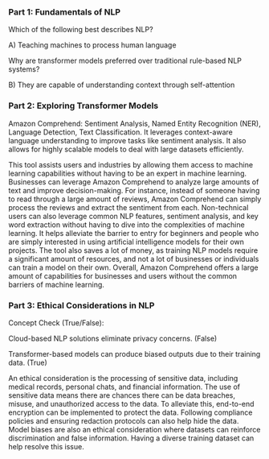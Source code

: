 ### Part 1: Fundamentals of NLP

Which of the following best describes NLP?

A) Teaching machines to process human language

Why are transformer models preferred over traditional rule-based NLP systems?

B) They are capable of understanding context through self-attention

### Part 2: Exploring Transformer Models

Amazon Comprehend: Sentiment Analysis, Named Entity Recognition (NER), Language Detection, Text Classification.
It leverages context-aware language understanding to improve tasks like sentiment analysis. It also allows for highly scalable models to deal with large datasets efficiently.

This tool assists users and industries by allowing them access to machine learning capabilities without having to be an expert in machine learning. Businesses can leverage Amazon Comprehend to analyze large amounts of text and improve decision-making. For instance, instead of someone having to read through a large amount of reviews, Amazon Comprehend can simply process the reviews and extract the sentiment from each. Non-technical users can also leverage common NLP features, sentiment analysis, and key word extraction without having to dive into the complexities of machine learning. It helps alleviate the barrier to entry for beginners and people who are simply interested in using artificial intelligence models for their own projects. The tool also saves a lot of money, as training NLP models require a significant amount of resources, and not a lot of businesses or individuals can train a model on their own. Overall, Amazon Comprehend offers a large amount of capabilities for businesses and users without the common barriers of machine learning.

### Part 3: Ethical Considerations in NLP

Concept Check (True/False):

Cloud-based NLP solutions eliminate privacy concerns. (False)

Transformer-based models can produce biased outputs due to their training data. (True)

An ethical consideration is the processing of sensitive data, including medical records, personal chats, and financial information. The use of sensitive data means there are chances there can be data breaches, misuse, and unauthorized access to the data. To alleviate this, end-to-end encryption can be implemented to protect the data. Following compliance policies and ensuring redaction protocols can also help hide the data. Model biases are also an ethical consideration where datasets can reinforce discrimination and false information. Having a diverse training dataset can help resolve this issue.
